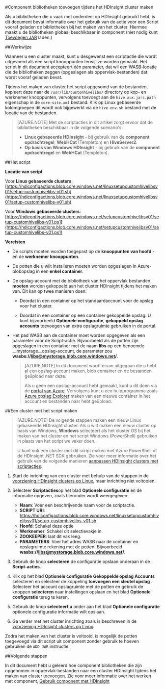 <properties
pageTitle="Component bibliotheken toevoegen tijdens het maken van HDInsight cluster | Azure"
description="Leer hoe u de component bibliotheken (oppervlak-bestanden,) toevoegen aan een cluster HDInsight gemaakt."
services="hdinsight"
documentationCenter=""
authors="Blackmist"
manager="jhubbard"
editor="cgronlun"/>

<tags
ms.service="hdinsight"
ms.devlang="na"
ms.topic="article"
ms.tgt_pltfrm="na"
ms.workload="big-data"
ms.date="09/20/2016"
ms.author="larryfr"/>

#<a name="add-hive-libraries-during-hdinsight-cluster-creation"></a>Component bibliotheken toevoegen tijdens het HDInsight cluster maken

Als u bibliotheken die u vaak met onderdeel op HDInsight gebruikt hebt, is dit document bevat informatie over het gebruik van de actie voor een Script vooraf geladen de bibliotheken bij het maken van het cluster. Hiermee maakt u de bibliotheken globaal beschikbaar in component (niet nodig kunt [Toevoegen JAR](https://cwiki.apache.org/confluence/display/Hive/LanguageManual+Cli) laden.)

##<a name="how-it-works"></a>Werkwijze

Wanneer u een cluster maakt, kunt u desgewenst een scriptactie die wordt uitgevoerd als een script knooppunten terwijl ze worden gemaakt. Het script in dit document accepteert één parameter, dat wil een WASB-locatie die de bibliotheken zeggen (opgeslagen als oppervlak-bestanden) dat wordt vooraf geladen bevat.

Tijdens het maken van cluster het script opgesomd van de bestanden, kopieert deze naar de `/usr/lib/customhivelibs/` directory op kop- en werknemer knooppunten, vervolgens toevoegt aan de `hive.aux.jars.path` eigenschap in de `core-site.xml` bestand. Klik op Linux gebaseerde kolomgroepen dit wordt ook bijgewerkt via de `hive-env.sh` bestand met de locatie van de bestanden.

> [AZURE.NOTE] Met de scriptacties in dit artikel zorgt ervoor dat de bibliotheken beschikbaar in de volgende scenario's:
>
> * __Linux gebaseerde HDInsight__ - bij gebruik van de __component opdrachtregel__, __WebHCat__ (Templeton) en __HiveServer2__.
> * __Op basis van Windows HDInsight__ - bij gebruik van de __component opdrachtregel__ en __WebHCat__ (Templeton).

##<a name="the-script"></a>Het script

__Locatie van script__

Voor __Linux gebaseerde clusters__: [https://hdiconfigactions.blob.core.windows.net/linuxsetupcustomhivelibsv01/setup-customhivelibs-v01.sh](https://hdiconfigactions.blob.core.windows.net/linuxsetupcustomhivelibsv01/setup-customhivelibs-v01.sh)

Voor __Windows gebaseerde clusters__: [https://hdiconfigactions.blob.core.windows.net/setupcustomhivelibsv01/setup-customhivelibs-v01.ps1](https://hdiconfigactions.blob.core.windows.net/setupcustomhivelibsv01/setup-customhivelibs-v01.ps1)

__Vereisten__

* De scripts moeten worden toegepast op de __knooppunten van hoofd__ - en de __werknemer knooppunten__.

* De potten die u wilt installeren moeten worden opgeslagen in Azure-blobopslag in een __enkel container__. 

* De opslag-account met de bibliotheek van het oppervlak bestanden __moeten__ worden gekoppeld aan het cluster HDInsight tijdens het maken van. Dit kan op twee manieren doen:

    * Doordat in een container op het standaardaccount voor de opslag voor het cluster.
    
    * Doordat in een container op een container gekoppelde opslag. U kunt bijvoorbeeld __Optionele configuratie__, __gekoppeld opslag accounts__ toevoegen van extra opslagruimte gebruiken in de portal.

* Het pad WASB aan de container moet worden opgegeven als een parameter voor de Script-actie. Bijvoorbeeld als de potten zijn opgeslagen in een container met de naam __libs__ op een benoemde __mystorage__opslag-account, de parameter zou __wasbs://libs@mystorage.blob.core.windows.net/__.

    > [AZURE.NOTE] In dit document wordt ervan uitgegaan die u hebt al een opslag-account maken, blob container en de bestanden geüpload naar deze. 
    >
    > Als u geen een opslag-account hebt gemaakt, kunt u dit doen via de [portal van Azure](https://portal.azure.com). Vervolgens kunt u een hulpprogramma zoals [Azure opslag Explorer](http://storageexplorer.com/) maken van een nieuwe container in het account en bestanden naar hebt geüpload.

##<a name="create-a-cluster-using-the-script"></a>Een cluster met het script maken

> [AZURE.NOTE] De volgende stappen maken een nieuw Linux gebaseerde HDInsight cluster. Als u wilt maken een nieuw cluster op basis van Windows, __Windows__ selecteert als het cluster OS bij het maken van het cluster en het script Windows (PowerShell) gebruiken in plaats van het script we vaker doen.
> 
> U kunt ook een cluster met dit script maken met Azure PowerShell of de HDInsight .NET SDK gebruiken. Zie voor meer informatie over het gebruik van de volgende manieren [aanpassen HDInsight clusters met scriptacties](hdinsight-hadoop-customize-cluster-linux.md).

1. Start de inrichting van een cluster met behulp van de stappen in de [voorziening HDInsight clusters op Linux](hdinsight-hadoop-provision-linux-clusters.md#portal), maar inrichting niet voltooien.

2. Selecteer **Scriptacties**op het blad **Optionele configuratie** en de informatie opgeven, zoals hieronder wordt weergegeven:

    * __Naam__: Voer een beschrijvende naam voor de scriptactie.
    * __SCRIPT URI__: https://hdiconfigactions.blob.core.windows.net/linuxsetupcustomhivelibsv01/setup-customhivelibs-v01.sh
    * __Hoofd__: Schakel deze optie
    * __Werknemer__: Schakel dit selectievakje in.
    * __ZOOKEEPER__: laat dit vak leeg.
    * __PARAMETERS__: Voer het adres WASB naar de container en opslagruimte rekening met de potten. Bijvoorbeeld __wasbs://libs@mystorage.blob.core.windows.net/__.

3. Gebruik de knop **selecteren** de configuratie opslaan onderaan in de **Script-acties**.

4. Klik op het blad **Optionele configuratie** __Gekoppelde opslag Accounts__ selecteren en selecteer de koppeling __toevoegen een sleutel opslag__ . Selecteer het account opslagruimte met de potten en gebruik de knoppen __selecteren__ naar instellingen opslaan en het blad __Optionele configuratie__ terug te keren.

5. Gebruik de knop **selecteert u** onder aan het blad **Optionele configuratie** optionele configuratie informatie wilt opslaan.

6. Ga verder met het cluster inrichting zoals is beschreven in de [voorziening HDInsight clusters op Linux](hdinsight-hadoop-provision-linux-clusters.md#portal).

Zodra het maken van het cluster is voltooid, is mogelijk de potten toegevoegd via dit script uit component zonder gebruik te hoeven gebruiken de `ADD JAR` instructie.

##<a name="next-steps"></a>Volgende stappen

In dit document hebt u geleerd hoe component bibliotheken die zijn opgenomen in oppervlak-bestanden naar een cluster HDInsight tijdens het maken van cluster toevoegen. Zie voor meer informatie over het werken met component, [Gebruik component met HDInsight](hdinsight-use-hive.md)
